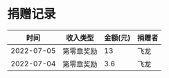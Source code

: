 # 捐赠记录

| 时间 | 收入类型 | 金额(元) | 捐赠者 |
| --- | --- | --- | --- |
| 2022-07-05 | 第零章奖励 | 13     | 飞龙  |
| 2022-07-04 | 第零章奖励 | 3.6     | 飞龙  |
